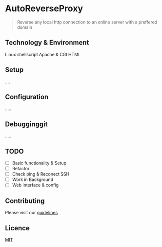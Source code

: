 # AutoReverseProxy
>Reverse any local http connection to an online server with a preffered domain

## Technology & Environment
Linux
shellscript
Apache & CGI
HTML

## Setup
....

## Configuration
......

## Debugginggit

.....

## TODO
- [ ] Basic functionality & Setup
- [ ] Refactor
- [ ] Check ping & Reconect SSH
- [ ] Work in Background
- [ ] Web interface & config

## Contributing
Please visit our [guidelines](https://opensource254.github.io/guidelines)

## Licence
[MIT](../master/LICENSE)

